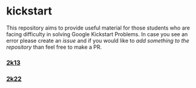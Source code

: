 # kickstart
This repository aims to provide useful material for those students who are facing difficulty in solving Google Kickstart Problems. In case you see an error please create an *issue* and if you would like to *add something to the repository* than feel free to make a PR.<br />
### [2k13](https://github.com/mmuneeburahman/kickstart/blob/main/2k13)
### [2k22](https://github.com/mmuneeburahman/kickstart/edit/main/2k22)
